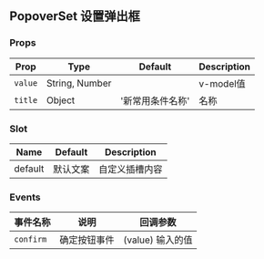 ## PopoverSet 设置弹出框

### Props

| Prop | Type | Default | Description |
|---|---|---|---|
| `value` | String, Number | | v-model值 |
| `title` | Object | '新常用条件名称' | 名称 |

### Slot

| Name | Default | Description |
|---|---|---|
| default | 默认文案 | 自定义插槽内容 |

### Events

| 事件名称 | 说明 | 回调参数 |
|---|---|---|
| `confirm` | 确定按钮事件 | (value) 输入的值 |
